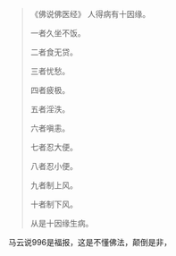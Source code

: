 > 《佛说佛医经》
> 人得病有十因缘。
> 
> 一者久坐不饭。
> 
> 二者食无贷。
> 
> 三者忧愁。
> 
> 四者疲极。
> 
> 五者淫泆。
> 
> 六者嗔恚。
> 
> 七者忍大便。
> 
> 八者忍小便。
> 
> 九者制上风。
> 
> 十者制下风。
> 
> 从是十因缘生病。


马云说996是福报，这是不懂佛法，颠倒是非，